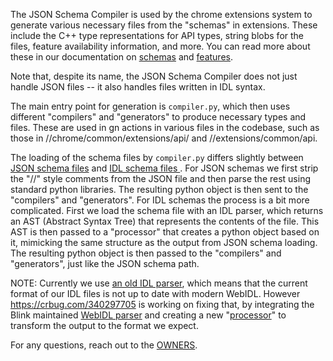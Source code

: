The JSON Schema Compiler is used by the chrome extensions system to generate
various necessary files from the "schemas" in extensions. These include
the C++ type representations for API types, string blobs for the files,
feature availability information, and more. You can read more about these
in our documentation on [schemas](/chrome/common/extensions/api/schemas.md)
and [features](/chrome/common/extensions/api/_features.md).

Note that, despite its name, the JSON Schema Compiler does not just handle JSON
files -- it also handles files written in IDL syntax.

The main entry point for generation is `compiler.py`, which then uses different
"compilers" and "generators" to produce necessary types and files. These are
used in gn actions in various files in the codebase, such as those in
//chrome/common/extensions/api/ and //extensions/common/api.

The loading of the schema files by `compiler.py` differs slightly between [JSON
schema files](/tools/json_schema_compiler/json_schema.py) and [IDL schema files
](/tools/json_schema_compiler/idl_schema.py). For JSON schemas we first strip
the "//" style comments from the JSON file and then parse the rest using
standard python libraries.  The resulting python object is then sent to the
"compilers" and "generators". For IDL schemas the process is a bit more
complicated. First we load the schema file with an IDL parser, which returns an
AST (Abstract Syntax Tree) that represents the contents of the file. This AST is
then passed to a "processor" that creates a python object based on it, mimicking
the same structure as the output from JSON schema loading. The resulting python
object is then passed to the "compilers" and "generators", just like the JSON
schema path.

NOTE: Currently we use [an old IDL parser](/ppapi/generators/idl_parser.py),
which means that the current format of our IDL files is not up to date with
modern WebIDL. However https://crbug.com/340297705 is working on fixing that, by
integrating the Blink maintained [WebIDL parser](/tools/idl_parser/) and
creating a new "[processor](/tools/json_schema_compiler/web_idl_schema.py)" to
transform the output to the format we expect.

For any questions, reach out to the
[OWNERS](/tools/json_schema_compiler/OWNERS).
